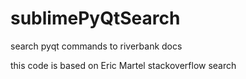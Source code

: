 sublimePyQtSearch
=================

search pyqt commands to riverbank docs

this code is based on Eric Martel stackoverflow search
